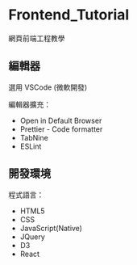 # Frontend_Tutorial
網頁前端工程教學

## 編輯器
選用 VSCode (微軟開發)

編輯器擴充：
- Open in Default Browser
- Prettier - Code formatter
- TabNine
- ESLint

## 開發環境

程式語言：
- HTML5
- CSS
- JavaScript(Native)
- JQuery
- D3
- React
